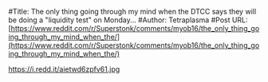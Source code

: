 #Title: The only thing going through my mind when the DTCC says they will be doing a "liquidity test" on Monday...
#Author: Tetraplasma
#Post URL: [https://www.reddit.com/r/Superstonk/comments/myob16/the_only_thing_going_through_my_mind_when_the/](https://www.reddit.com/r/Superstonk/comments/myob16/the_only_thing_going_through_my_mind_when_the/)


https://i.redd.it/aietwd6zpfv61.jpg